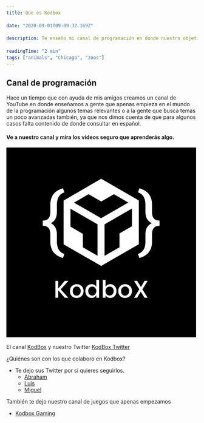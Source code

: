```yaml
---
title: Que es Kodbox

date: "2020-09-01T09:09:32.169Z"

description: Te enseño mi canal de programación en donde nuestro objetivo es apoyar a la comunidad que apenas empieza en la programación.

readingTime: "2 min"
tags: ["animals", "Chicago", "zoos"]
---
```


## Canal de programación

Hace un tiempo que con ayuda de mis amigos creamos un canal de YouTube en donde enseñamos a gente que apenas empieza en el mundo de la programación algunos temas relevantes o a la gente que busca temas un poco avanzadas también, ya que nos dimos cuenta de que para algunos casos falta contenido de donde consultar en español.

#### Ve a nuestro canal y mira los videos seguro que aprenderás algo. 

![Icono de kodbox](./icon-kodbox.png)

El canal [KodBox](https://www.youtube.com/channel/UCoEIYAsPco1b1AKyDDVi3fg)
y nuestro Twitter [KodBox Twitter](https://twitter.com/KodboX_)

¿Quiénes son con los que colaboro en Kodbox?

- Te dejo sus Twitter por si quieres seguirlos.
    - [Abraham](https://twitter.com/AbrahamAzaelmr)
    - [Luis](https://twitter.com/luis_Blash)
    - [Miguel](https://twitter.com/Miguel21531956)

También te dejo nuestro canal de juegos que apenas empezamos

 - [Kodbox Gaming](https://www.youtube.com/channel/UCQqZyAllhCB5ljzRnNDKQLw)